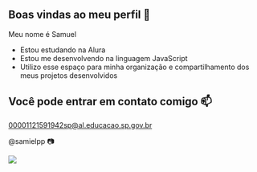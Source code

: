 ## Boas vindas ao meu perfil 💜

Meu nome é Samuel

- Estou estudando na Alura
- Estou me desenvolvendo na linguagem JavaScript
- Utilizo esse espaço para minha organização e compartilhamento dos meus projetos desenvolvidos

## Você pode entrar em contato comigo 📫

00001121591942sp@al.educacao.sp.gov.br

@samielpp 📷

![](https://media1.tenor.com/m/I9ZKdi0J3twAAAAd/doo-doo-doo.gif)

